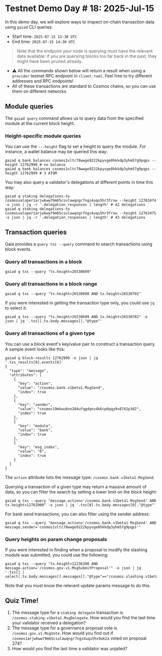 # Testnet Demo Day # 18: 2025-Jul-15

In this demo day, we will explore ways to inspect on-chain transaction data using `gaiad` CLI queries.

* Start time: `2025-07-15 13:30 UTC`
* End time: `2025-07-15 14:30 UTC`

> Note that the endpoint your node is querying must have the relevant data available: if you are querying blocks too far back in the past, they might have been pruned already.

* ⚠️ All the commands shown below will return a result when using a `provider` testnet RPC endpoint in `client.toml`. Feel free to try different addresses and RPC endpoints!
* All of these transactions are standard to Cosmos chains, so you can use them on different networks.

## Module queries

The `gaiad query` command allows us to query data from the specified module at the current block height.

### Height-specific module queries

You can use the `---height` flag to set a height to query the module. For instance, a wallet balance may be queried this way:

```
gaiad q bank balances cosmos1vltc78wwge9222kpyvge8hkkdp3yhm57g9pqps --height 12762998 # no balance
gaiad q bank balances cosmos1vltc78wwge9222kpyvge8hkkdp3yhm57g9pqps --height 12762999 # 3 ATOM
```

You may also query a validator's delegations at different points in time this way:
```
gaiad q staking delegations-to cosmosvaloper1arjwkww79m65csulawqngr7ngs4uqu5hr3frxw --height 12763474 -o json | jq -r '.delegation_responses | length' # 42 delegations
gaiad q staking delegations-to cosmosvaloper1arjwkww79m65csulawqngr7ngs4uqu5hr3frxw --height 12763475 -o json | jq -r '.delegation_responses | length' # 43 delegations
```

## Transaction queries

Gaia provides a `query txs --query` command to search transactions using block events.

### Query all transactions in a block

```
gaiad q txs --query "tx.height=26530699"
```

### Query all transactions in a block range

```
gaiad q txs --query "tx.height>26530698 AND tx.height<26530702"
```

If you were interested in getting the transaction type only, you could use `jq` to select it:
```
gaiad q txs --query "tx.height>26530699 AND tx.height<26530702" -o json | jq '.txs[].tx.body.messages[]."@type"'
```

### Query all transactions of a given type

You can use a block event's key/value pair to construct a transaction query. A sample event looks like this:
```
gaiad q block-results 12762999 -o json | jq '.txs_results[0].events[6]'
{
  "type": "message",
  "attributes": [
    {
      "key": "action",
      "value": "/cosmos.bank.v1beta1.MsgSend",
      "index": true
    },
    {
      "key": "sender",
      "value": "cosmos19mkwu6ne284ufqgdqnv4k6cp0qqy9x0742p3d2",
      "index": true
    },
    {
      "key": "module",
      "value": "bank",
      "index": true
    },
    {
      "key": "msg_index",
      "value": "0",
      "index": true
    }
  ]
}
```
The `action` attribute lists the message type: `/cosmos.bank.v1beta1.MsgSend`.

Querying a transaction of a given type may return a massive amount of data, so you can filter the search by setting a lower limit on the block height:
```
gaiad q txs --query "message.action='/cosmos.bank.v1beta1.MsgSend' AND tx.height>12762000" -o json | jq '.txs[0].tx.body.messages[0]."@type"'
```

For bank send transactions, you can also filter using the sender address:
```
gaiad q txs --query "message.action='/cosmos.bank.v1beta1.MsgSend' AND message.sender='cosmos1vltc78wwge9222kpyvge8hkkdp3yhm57g9pqps'"
```

### Query heights on param change proposals

If you were interested in finding when a proposal to modify the slashing module was submitted, you could use the following:
```
gaiad q txs --query "tx.height>12236300 AND message.action='/cosmos.gov.v1.MsgSubmitProposal'" -o json | jq '.txs[] |  select(.tx.body.messages[].messages[]."@type"=="/cosmos.slashing.v1beta1.MsgUpdateParams").height'
```
Note that you must know the relevant update params message to do this.

## Quiz Time!

1. The message type for a `staking delegate` transaction is `/cosmos.staking.v1beta1.MsgDelegate`. How would you find the last time your validator received a delegation?
2. The message type for a governance proposal vote is `/cosmos.gov.v1.MsgVote`. How would you find out if `cosmos1arjwkww79m65csulawqngr7ngs4uqu5hx9ak2a` voted on proposal 274?
3. How would you find the last time a validator was unjailed?
